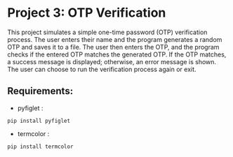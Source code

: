 # Project 3: OTP Verification

This project simulates a simple one-time password (OTP) verification process. The user enters their name and the program generates a random OTP and saves it to a file. The user then enters the OTP, and the program checks if the entered OTP matches the generated OTP. If the OTP matches, a success message is displayed; otherwise, an error message is shown. The user can choose to run the verification process again or exit.


## Requirements:
* pyfiglet :
 ```
pip install pyfiglet
```
* termcolor :
```
pip install termcolor
```
